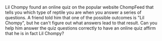Lil Chompy found an online quiz on the popular website ChompFeed that tells you which type of reptile you are when you answer a series of questions. A friend told him that one of the possible outcomes is "Lil Chompy", but he can't figure out what answers lead to that result. Can you help him answer the quiz questions correctly to have an online quiz affirm that he is in fact Lil Chompy?

